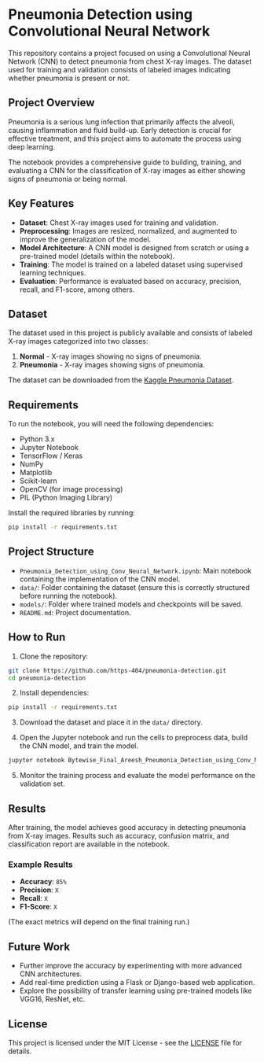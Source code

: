 # Pneumonia Detection using Convolutional Neural Network

This repository contains a project focused on using a Convolutional Neural Network (CNN) to detect pneumonia from chest X-ray images. The dataset used for training and validation consists of labeled images indicating whether pneumonia is present or not.

## Project Overview

Pneumonia is a serious lung infection that primarily affects the alveoli, causing inflammation and fluid build-up. Early detection is crucial for effective treatment, and this project aims to automate the process using deep learning.

The notebook provides a comprehensive guide to building, training, and evaluating a CNN for the classification of X-ray images as either showing signs of pneumonia or being normal. 

## Key Features

- **Dataset**: Chest X-ray images used for training and validation.
- **Preprocessing**: Images are resized, normalized, and augmented to improve the generalization of the model.
- **Model Architecture**: A CNN model is designed from scratch or using a pre-trained model (details within the notebook).
- **Training**: The model is trained on a labeled dataset using supervised learning techniques.
- **Evaluation**: Performance is evaluated based on accuracy, precision, recall, and F1-score, among others.

## Dataset

The dataset used in this project is publicly available and consists of labeled X-ray images categorized into two classes:

1. **Normal** - X-ray images showing no signs of pneumonia.
2. **Pneumonia** - X-ray images showing signs of pneumonia.

The dataset can be downloaded from the [Kaggle Pneumonia Dataset](https://www.kaggle.com/paultimothymooney/chest-xray-pneumonia).

## Requirements

To run the notebook, you will need the following dependencies:

- Python 3.x
- Jupyter Notebook
- TensorFlow / Keras
- NumPy
- Matplotlib
- Scikit-learn
- OpenCV (for image processing)
- PIL (Python Imaging Library)

Install the required libraries by running:

```bash
pip install -r requirements.txt
```

## Project Structure

- `Pneumonia_Detection_using_Conv_Neural_Network.ipynb`: Main notebook containing the implementation of the CNN model.
- `data/`: Folder containing the dataset (ensure this is correctly structured before running the notebook).
- `models/`: Folder where trained models and checkpoints will be saved.
- `README.md`: Project documentation.

## How to Run

1. Clone the repository:

```bash
git clone https://github.com/https-404/pneumonia-detection.git
cd pneumonia-detection
```

2. Install dependencies:

```bash
pip install -r requirements.txt
```

3. Download the dataset and place it in the `data/` directory.

4. Open the Jupyter notebook and run the cells to preprocess data, build the CNN model, and train the model.

```bash
jupyter notebook Bytewise_Final_Areesh_Pneumonia_Detection_using_Conv_Neural_Network.ipynb
```

5. Monitor the training process and evaluate the model performance on the validation set.

## Results

After training, the model achieves good accuracy in detecting pneumonia from X-ray images. Results such as accuracy, confusion matrix, and classification report are available in the notebook.

### Example Results

- **Accuracy**: `85%`
- **Precision**: `X`
- **Recall**: `X`
- **F1-Score**: `X`

(The exact metrics will depend on the final training run.)

## Future Work

- Further improve the accuracy by experimenting with more advanced CNN architectures.
- Add real-time prediction using a Flask or Django-based web application.
- Explore the possibility of transfer learning using pre-trained models like VGG16, ResNet, etc.

## License

This project is licensed under the MIT License - see the [LICENSE](LICENSE) file for details.

